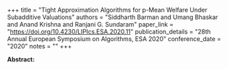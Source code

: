 +++
title = "Tight Approximation Algorithms for p-Mean Welfare Under Subadditive Valuations"
authors = "Siddharth Barman and Umang Bhaskar and Anand Krishna and Ranjani G. Sundaram"
paper_link = "https://doi.org/10.4230/LIPIcs.ESA.2020.11"
publication_details = "28th Annual European Symposium on Algorithms,  ESA 2020"
conference_date = "2020"
notes = ""
+++

<b>Abstract:</b>
